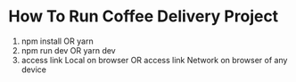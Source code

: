 # How To Run Coffee Delivery Project
1. npm install OR yarn
2. npm run dev OR yarn dev
3. access link Local on browser OR access link Network on browser of any device
